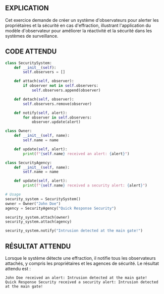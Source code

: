 ## EXPLICATION

Cet exercice demande de créer un système d'observateurs pour alerter les propriétaires et la sécurité en cas d'effraction, illustrant l'application du modèle d'observateur pour améliorer la réactivité et la sécurité dans les systèmes de surveillance.

## CODE ATTENDU

```python
class SecuritySystem:
    def __init__(self):
        self.observers = []

    def attach(self, observer):
        if observer not in self.observers:
            self.observers.append(observer)

    def detach(self, observer):
        self.observers.remove(observer)

    def notify(self, alert):
        for observer in self.observers:
            observer.update(alert)

class Owner:
    def __init__(self, name):
        self.name = name

    def update(self, alert):
        print(f"{self.name} received an alert: {alert}")

class SecurityAgency:
    def __init__(self, name):
        self.name = name

    def update(self, alert):
        print(f"{self.name} received a security alert: {alert}")

# Usage
security_system = SecuritySystem()
owner = Owner("John Doe")
agency = SecurityAgency("Quick Response Security")

security_system.attach(owner)
security_system.attach(agency)

security_system.notify("Intrusion detected at the main gate!")
```

## RÉSULTAT ATTENDU

Lorsque le système détecte une effraction, il notifie tous les observateurs attachés, y compris les propriétaires et les agences de sécurité. Le résultat attendu est :

```
John Doe received an alert: Intrusion detected at the main gate!
Quick Response Security received a security alert: Intrusion detected at the main gate!
```
